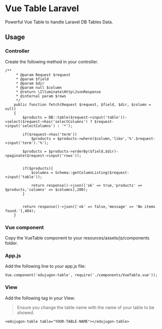 # Vue Table Laravel

Powerful Vue Table to handle Laravel DB Tables Data.

## Usage

### Controller

Create the following method in your controller.

```
/**
     * @param Request $request
     * @param $field
     * @param $dir
     * @param null $column
     * @return \Illuminate\Http\JsonResponse
     * @internal param $rows
     */
    public function fetch(Request $request, $field, $dir, $column = null)
    {
        $products = DB::table($request->input('table'))->select($request->has('selectColumns') ? $request->input('selectColumns') : '*');

        if($request->has('term'))
            $products = $products->where($column,'like','%'.$request->input('term').'%');

        $products = $products->orderBy($field,$dir)->paginate($request->input('rows'));


        if($products){
            $columns = Schema::getColumnListing($request->input('table'));

            return response()->json(['ok' => true,'products' => $products,'columns' => $columns],200);
        }


        return response()->json(['ok' => false,'message' => 'No items found.'],404);
    }
```

### Vue component

Copy the VueTable component to your resources/assets/js/components folder.

### App.js

Add the following line to your app.js file:

```
Vue.component('edujugon-table', require('./components/VueTable.vue'));
```

### View

Add the following tag in your View:

> Ensure you change the table name with the name of your table to be showed.

```
<edujugon-table table="YOUR-TABLE-NAME"></edujugon-table>
```

